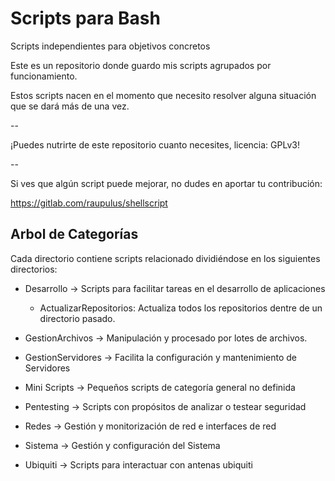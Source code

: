 # Scripts para Bash
Scripts independientes para objetivos concretos

Este es un repositorio donde guardo mis scripts agrupados por funcionamiento.

Estos scripts nacen en el momento que necesito resolver alguna situación que
se dará más de una vez.

--

¡Puedes nutrirte de este repositorio cuanto necesites, licencia: GPLv3!

--

Si ves que algún script puede mejorar, no dudes en aportar tu contribución:

https://gitlab.com/raupulus/shellscript

## Arbol de Categorías
Cada directorio contiene scripts relacionado dividiéndose en los siguientes directorios:

- Desarrollo → Scripts para facilitar tareas en el desarrollo de aplicaciones
  - ActualizarRepositorios: Actualiza todos los repositorios dentre de un
  directorio pasado.

- GestionArchivos → Manipulación y procesado por lotes de archivos.
- GestionServidores → Facilita la configuración y mantenimiento de Servidores
- Mini Scripts → Pequeños scripts de categoría general no definida
- Pentesting → Scripts con propósitos de analizar o testear seguridad
- Redes → Gestión y monitorización de red e interfaces de red
- Sistema → Gestión y configuración del Sistema
- Ubiquiti → Scripts para interactuar con antenas ubiquiti
